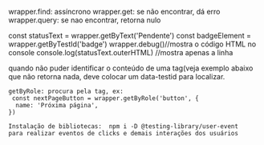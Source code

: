 wrapper.find: assíncrono
wrapper.get: se não encontrar, dá erro
wrapper.query: se nao encontrar, retorna nulo

const statusText = wrapper.getByText('Pendente')
const badgeElement = wrapper.getByTestId('badge')
wrapper.debug()//mostra o código HTML no console
console.log(statusText.outerHTML) //mostra apenas a linha 

quando não puder identificar o conteúdo de uma tag(veja exemplo abaixo que não retorna nada, deve colocar um data-testid para localizar.

  <span
   data-testid="badge"
    className="h-2 w-2 rounded-full bg-rose-500"
    />

    getByRole: procura pela tag, ex: 
     const nextPageButton = wrapper.getByRole('button', {
      name: 'Próxima página',
    })

    Instalação de bibliotecas:  npm i -D @testing-library/user-event
    para realizar eventos de clicks e demais interações dos usuários